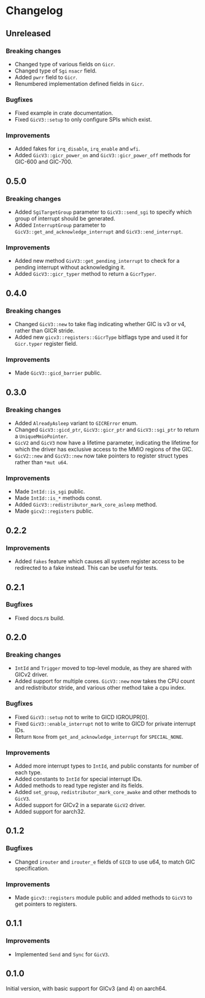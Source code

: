 # Changelog

## Unreleased

### Breaking changes

- Changed type of various fields on `Gicr`.
- Changed type of `Sgi` `nsacr` field.
- Added `pwrr` field to `Gicr`.
- Renumbered implementation defined fields in `Gicr`.

### Bugfixes

- Fixed example in crate documentation.
- Fixed `GicV3::setup` to only configure SPIs which exist.

### Improvements

- Added fakes for `irq_disable`, `irq_enable` and `wfi`.
- Added `GicV3::gicr_power_on` and `GicV3::gicr_power_off` methods for GIC-600
  and GIC-700.

## 0.5.0

### Breaking changes

- Added `SgiTargetGroup` parameter to `GicV3::send_sgi` to specify which group of interrupt should
  be generated.
- Added `InterruptGroup` parameter to `GicV3::get_and_acknowledge_interrupt` and
  `GicV3::end_interrupt`.

### Improvements

- Added new method `GivV3::get_pending_interrupt` to check for a pending interrupt without
  acknowledging it.
- Added `GicV3::gicr_typer` method to return a `GicrTyper`.

## 0.4.0

### Breaking changes

- Changed `GicV3::new` to take flag indicating whether GIC is v3 or v4, rather than GICR stride.
- Added new `gicv3::registers::GicrType` bitflags type and used it for `Gicr.typer` register field.

### Improvements

- Made `GicV3::gicd_barrier` public.

## 0.3.0

### Breaking changes

- Added `AlreadyAsleep` variant to `GICRError` enum.
- Changed `GicV3::gicd_ptr`, `GicV3::gicr_ptr` and `GicV3::sgi_ptr` to return a `UniqueMmioPointer`.
- `GicV2` and `GicV3` now have a lifetime parameter, indicating the lifetime for which the driver
  has exclusive access to the MMIO regions of the GIC.
- `GicV2::new` and `GicV3::new` now take pointers to register struct types rather than `*mut u64`.

### Improvements

- Made `IntId::is_sgi` public.
- Made `IntId::is_*` methods const.
- Added `GicV3::redistributor_mark_core_asleep` method.
- Made `gicv2::registers` public.

## 0.2.2

### Improvements

- Added `fakes` feature which causes all system register access to be redirected to a fake instead.
  This can be useful for tests.

## 0.2.1

### Bugfixes

- Fixed docs.rs build.

## 0.2.0

### Breaking changes

- `IntId` and `Trigger` moved to top-level module, as they are shared with GICv2 driver.
- Added support for multiple cores. `GicV3::new` now takes the CPU count and redistributor stride,
  and various other method take a cpu index.

### Bugfixes

- Fixed `GicV3::setup` not to write to GICD IGROUPR[0].
- Fixed `GicV3::enable_interrupt` not to write to GICD for private interrupt IDs.
- Return `None` from `get_and_acknowledge_interrupt` for `SPECIAL_NONE`.

### Improvements

- Added more interrupt types to `IntId`, and public constants for number of each type.
- Added constants to `IntId` for special interrupt IDs.
- Added methods to read type register and its fields.
- Added `set_group`, `redistributor_mark_core_awake` and other methods to `GicV3`.
- Added support for GICv2 in a separate `GicV2` driver.
- Added support for aarch32.

## 0.1.2

### Bugfixes

- Changed `irouter` and `irouter_e` fields of `GICD` to use u64, to match GIC specification.

### Improvements

- Made `gicv3::registers` module public and added methods to `GicV3` to get pointers to registers.

## 0.1.1

### Improvements

- Implemented `Send` and `Sync` for `GicV3`.

## 0.1.0

Initial version, with basic support for GICv3 (and 4) on aarch64.

